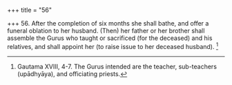 +++
title = "56"

+++
56. After the completion of six months she shall bathe, and offer a funeral oblation to her husband. (Then) her father or her brother shall assemble the Gurus who taught or sacrificed (for the deceased) and his relatives, and shall appoint her (to raise issue to her deceased husband). [^40] 


[^40]:  Gautama XVIII, 4-7. The Gurus intended are the teacher, sub-teachers (upādhyāya), and officiating priests.
